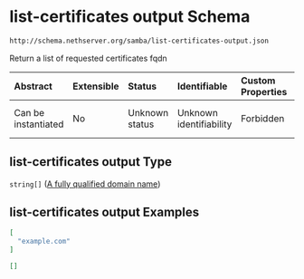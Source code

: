 # list-certificates output Schema

```txt
http://schema.nethserver.org/samba/list-certificates-output.json
```

Return a list of requested certificates fqdn

| Abstract            | Extensible | Status         | Identifiable            | Custom Properties | Additional Properties | Access Restrictions | Defined In                                                                                  |
| :------------------ | :--------- | :------------- | :---------------------- | :---------------- | :-------------------- | :------------------ | :------------------------------------------------------------------------------------------ |
| Can be instantiated | No         | Unknown status | Unknown identifiability | Forbidden         | Allowed               | none                | [list-certificates-output.json](samba/list-certificates-output.json "open original schema") |

## list-certificates output Type

`string[]` ([A fully qualified domain name](list-certificates-output-a-fully-qualified-domain-name.md))

## list-certificates output Examples

```json
[
  "example.com"
]
```

```json
[]
```
